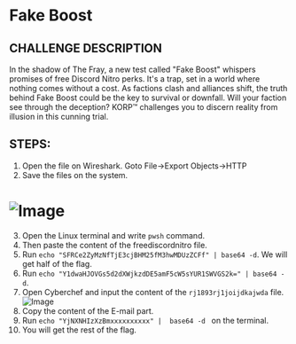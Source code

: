 # Fake Boost 
## CHALLENGE DESCRIPTION
In the shadow of The Fray, a new test called &quot;Fake Boost&quot; whispers promises of free Discord Nitro perks. It&#039;s a trap, set in a world where nothing comes without a cost. As factions clash and alliances shift, the truth behind Fake Boost could be the key to survival or downfall. Will your faction see through the deception? KORP™ challenges you to discern reality from illusion in this cunning trial.

## STEPS:
1. Open the file on Wireshark. Goto File->Export Objects->HTTP
2. Save the files on the system.
# ![Image](https://github.com/user-attachments/assets/faf6cf37-53b8-4404-894c-6bf7d998cb86)

3. Open the Linux terminal and write `pwsh` command.
4. Then paste the content of the freediscordnitro file.
5. Run ` echo "SFRCe2ZyMzNfTjE3cjBHM25fM3hwMDUzZCFf" | base64 -d `. We will get half of the flag.
6. Run `echo "Y1dwaHJOVGs5d2dXWjkzdDE5amF5cW5sYUR1SWVGS2k=" | base64 -d`.
7. Open Cyberchef and input the content of the `rj1893rj1joijdkajwda` file.
![Image](https://github.com/user-attachments/assets/50d6bc9c-9c16-4a7b-ada9-cd98b0642244)
8. Copy the content of the E-mail part.
9. Run `echo "YjNXNHIzXzBmxxxxxxxxxx" |  base64 -d ` on the terminal.
10. You will get the rest of the flag. 
